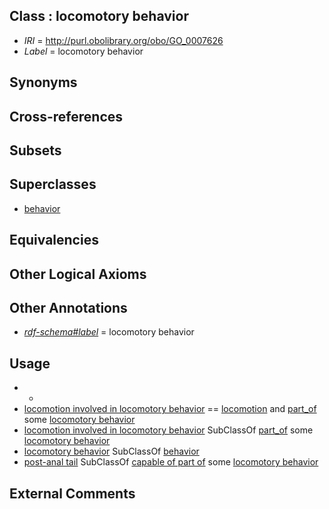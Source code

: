 
## Class : locomotory behavior

 * *IRI* = http://purl.obolibrary.org/obo/GO_0007626
 * *Label* = locomotory behavior

## Synonyms


## Cross-references


## Subsets


## Superclasses

 * [behavior](../../GO/10/GO_0007610.md)

## Equivalencies


## Other Logical Axioms


## Other Annotations

 * *[rdf-schema#label](../../el/rdf-schema#label.md)* = locomotory behavior

## Usage

 * -
 * [locomotion involved in locomotory behavior](../../GO/87/GO_0031987.md) == [locomotion](../../GO/11/GO_0040011.md) and [part_of](../../BFO/50/BFO_0000050.md) some [locomotory behavior](../../GO/26/GO_0007626.md)
 * [locomotion involved in locomotory behavior](../../GO/87/GO_0031987.md) SubClassOf [part_of](../../BFO/50/BFO_0000050.md) some [locomotory behavior](../../GO/26/GO_0007626.md)
 * [locomotory behavior](../../GO/26/GO_0007626.md) SubClassOf [behavior](../../GO/10/GO_0007610.md)
 * [post-anal tail](../../UBERON/12/UBERON_0007812.md) SubClassOf [capable of part of](../../RO/16/RO_0002216.md) some [locomotory behavior](../../GO/26/GO_0007626.md)

## External Comments

